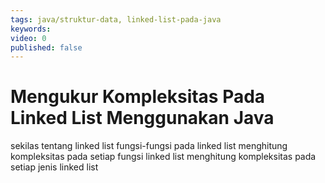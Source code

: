 ```yaml
---
tags: java/struktur-data, linked-list-pada-java
keywords: 
video: 0
published: false
---
```

# Mengukur Kompleksitas Pada Linked List Menggunakan Java

sekilas tentang linked list
fungsi-fungsi pada linked list
menghitung kompleksitas pada setiap fungsi linked list
menghitung kompleksitas pada setiap jenis linked list